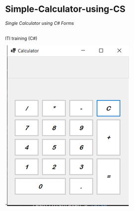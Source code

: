 # Simple-Calculator-using-CS

###### Single Calculator using C# Forms
ITI training (C#)

-![This is an image](/Calculator.png)
